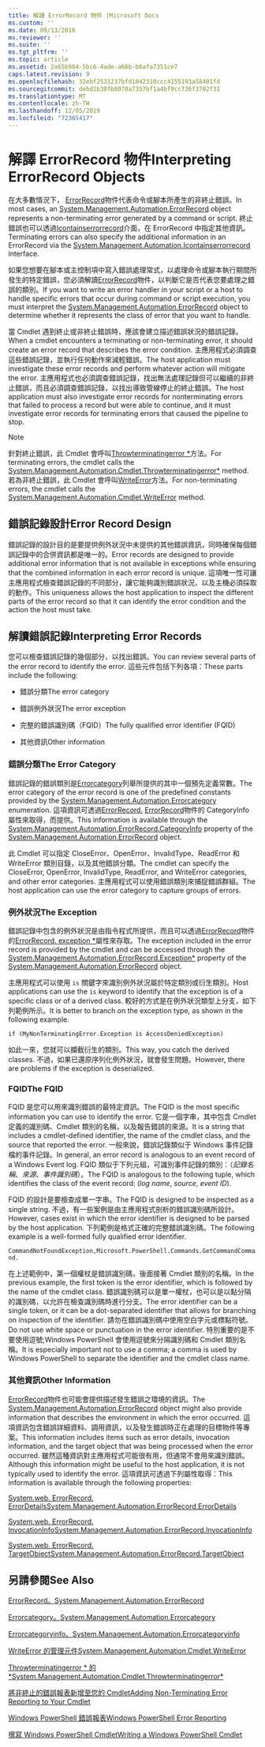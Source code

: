 ```yaml
---
title: 解讀 ErrorRecord 物件 |Microsoft Docs
ms.custom: ''
ms.date: 09/13/2016
ms.reviewer: ''
ms.suite: ''
ms.tgt_pltfrm: ''
ms.topic: article
ms.assetid: 2a65b964-5bc6-4ade-a66b-b6afa7351ce7
caps.latest.revision: 9
ms.openlocfilehash: 32ebf2531237bfd1042310ccc4155193a58401fd
ms.sourcegitcommit: debd2b38fb8070a7357bf1a4bf9cc736f3702f31
ms.translationtype: MT
ms.contentlocale: zh-TW
ms.lasthandoff: 12/05/2019
ms.locfileid: "72365417"
---
```

# <a name="interpreting-errorrecord-objects"></a><span data-ttu-id="a5d08-102">解譯 ErrorRecord 物件</span><span class="sxs-lookup"><span data-stu-id="a5d08-102">Interpreting ErrorRecord Objects</span></span>

<span data-ttu-id="a5d08-103">在大多數情況下， [ErrorRecord](/dotnet/api/System.Management.Automation.ErrorRecord)物件代表命令或腳本所產生的非終止錯誤。</span><span class="sxs-lookup"><span data-stu-id="a5d08-103">In most cases, an [System.Management.Automation.ErrorRecord](/dotnet/api/System.Management.Automation.ErrorRecord) object represents a non-terminating error generated by a command or script.</span></span> <span data-ttu-id="a5d08-104">終止錯誤也可以透過[Icontainserrorrecord](/dotnet/api/System.Management.Automation.IContainsErrorRecord)介面，在 ErrorRecord 中指定其他資訊。</span><span class="sxs-lookup"><span data-stu-id="a5d08-104">Terminating errors can also specify the additional information in an ErrorRecord via the [System.Management.Automation.Icontainserrorrecord](/dotnet/api/System.Management.Automation.IContainsErrorRecord) interface.</span></span>

<span data-ttu-id="a5d08-105">如果您想要在腳本或主控制項中寫入錯誤處理常式，以處理命令或腳本執行期間所發生的特定錯誤，您必須解讀[ErrorRecord](/dotnet/api/System.Management.Automation.ErrorRecord)物件，以判斷它是否代表您要處理之錯誤的類別。</span><span class="sxs-lookup"><span data-stu-id="a5d08-105">If you want to write an error handler in your script or a host to handle specific errors that occur during command or script execution, you must interpret the [System.Management.Automation.ErrorRecord](/dotnet/api/System.Management.Automation.ErrorRecord) object to determine whether it represents the class of error that you want to handle.</span></span>

<span data-ttu-id="a5d08-106">當 Cmdlet 遇到終止或非終止錯誤時，應該會建立描述錯誤狀況的錯誤記錄。</span><span class="sxs-lookup"><span data-stu-id="a5d08-106">When a cmdlet encounters a terminating or non-terminating error, it should create an error record that describes the error condition.</span></span> <span data-ttu-id="a5d08-107">主應用程式必須調查這些錯誤記錄，並執行任何動作來減輕錯誤。</span><span class="sxs-lookup"><span data-stu-id="a5d08-107">The host application must investigate these error records and perform whatever action will mitigate the error.</span></span> <span data-ttu-id="a5d08-108">主應用程式也必須調查錯誤記錄，找出無法處理記錄但可以繼續的非終止錯誤，而且必須調查錯誤記錄，以找出導致管線停止的終止錯誤。</span><span class="sxs-lookup"><span data-stu-id="a5d08-108">The host application must also investigate error records for nonterminating errors that failed to process a record but were able to continue, and it must investigate error records for terminating errors that caused the pipeline to stop.</span></span>

> [!NOTE]
> <span data-ttu-id="a5d08-109">針對終止錯誤，此 Cmdlet 會呼叫[Throwterminatingerror \*](/dotnet/api/System.Management.Automation.Cmdlet.ThrowTerminatingError)方法。</span><span class="sxs-lookup"><span data-stu-id="a5d08-109">For terminating errors, the cmdlet calls the [System.Management.Automation.Cmdlet.Throwterminatingerror\*](/dotnet/api/System.Management.Automation.Cmdlet.ThrowTerminatingError) method.</span></span> <span data-ttu-id="a5d08-110">若為非終止錯誤，此 Cmdlet 會呼叫[WriteError](/dotnet/api/System.Management.Automation.Cmdlet.WriteError)方法。</span><span class="sxs-lookup"><span data-stu-id="a5d08-110">For non-terminating errors, the cmdlet calls the [System.Management.Automation.Cmdlet.WriteError](/dotnet/api/System.Management.Automation.Cmdlet.WriteError) method.</span></span>

## <a name="error-record-design"></a><span data-ttu-id="a5d08-111">錯誤記錄設計</span><span class="sxs-lookup"><span data-stu-id="a5d08-111">Error Record Design</span></span>

<span data-ttu-id="a5d08-112">錯誤記錄的設計目的是要提供例外狀況中未提供的其他錯誤資訊，同時確保每個錯誤記錄中的合併資訊都是唯一的。</span><span class="sxs-lookup"><span data-stu-id="a5d08-112">Error records are designed to provide additional error information that is not available in exceptions while ensuring that the combined information in each error record is unique.</span></span> <span data-ttu-id="a5d08-113">這項唯一性可讓主應用程式檢查錯誤記錄的不同部分，讓它能夠識別錯誤狀況，以及主機必須採取的動作。</span><span class="sxs-lookup"><span data-stu-id="a5d08-113">This uniqueness allows the host application to inspect the different parts of the error record so that it can identify the error condition and the action the host must take.</span></span>

## <a name="interpreting-error-records"></a><span data-ttu-id="a5d08-114">解讀錯誤記錄</span><span class="sxs-lookup"><span data-stu-id="a5d08-114">Interpreting Error Records</span></span>

<span data-ttu-id="a5d08-115">您可以檢查錯誤記錄的幾個部分，以找出錯誤。</span><span class="sxs-lookup"><span data-stu-id="a5d08-115">You can review several parts of the error record to identify the error.</span></span> <span data-ttu-id="a5d08-116">這些元件包括下列各項：</span><span class="sxs-lookup"><span data-stu-id="a5d08-116">These parts include the following:</span></span>

- <span data-ttu-id="a5d08-117">錯誤分類</span><span class="sxs-lookup"><span data-stu-id="a5d08-117">The error category</span></span>

- <span data-ttu-id="a5d08-118">錯誤例外狀況</span><span class="sxs-lookup"><span data-stu-id="a5d08-118">The error exception</span></span>

- <span data-ttu-id="a5d08-119">完整的錯誤識別碼（FQID）</span><span class="sxs-lookup"><span data-stu-id="a5d08-119">The fully qualified error identifier (FQID)</span></span>

- <span data-ttu-id="a5d08-120">其他資訊</span><span class="sxs-lookup"><span data-stu-id="a5d08-120">Other information</span></span>

### <a name="the-error-category"></a><span data-ttu-id="a5d08-121">錯誤分類</span><span class="sxs-lookup"><span data-stu-id="a5d08-121">The Error Category</span></span>

<span data-ttu-id="a5d08-122">錯誤記錄的錯誤類別是[Errorcategory](/dotnet/api/System.Management.Automation.ErrorCategory)列舉所提供的其中一個預先定義常數。</span><span class="sxs-lookup"><span data-stu-id="a5d08-122">The error category of the error record is one of the predefined constants provided by the [System.Management.Automation.Errorcategory](/dotnet/api/System.Management.Automation.ErrorCategory) enumeration.</span></span> <span data-ttu-id="a5d08-123">這項資訊可透過[ErrorRecord.](/dotnet/api/System.Management.Automation.ErrorRecord.CategoryInfo) [ErrorRecord](/dotnet/api/System.Management.Automation.ErrorRecord)物件的 CategoryInfo 屬性來取得，而提供。</span><span class="sxs-lookup"><span data-stu-id="a5d08-123">This information  is available through the [System.Management.Automation.ErrorRecord.CategoryInfo](/dotnet/api/System.Management.Automation.ErrorRecord.CategoryInfo) property of the [System.Management.Automation.ErrorRecord](/dotnet/api/System.Management.Automation.ErrorRecord) object.</span></span>

<span data-ttu-id="a5d08-124">此 Cmdlet 可以指定 CloseError、OpenError、InvalidType、ReadError 和 WriteError 類別目錄，以及其他錯誤分類。</span><span class="sxs-lookup"><span data-stu-id="a5d08-124">The cmdlet can specify the CloseError, OpenError, InvalidType, ReadError, and WriteError categories, and other error categories.</span></span> <span data-ttu-id="a5d08-125">主應用程式可以使用錯誤類別來捕捉錯誤群組。</span><span class="sxs-lookup"><span data-stu-id="a5d08-125">The host application can use the error category to capture groups of errors.</span></span>

### <a name="the-exception"></a><span data-ttu-id="a5d08-126">例外狀況</span><span class="sxs-lookup"><span data-stu-id="a5d08-126">The Exception</span></span>

<span data-ttu-id="a5d08-127">錯誤記錄中包含的例外狀況是由指令程式所提供，而且可以透過[ErrorRecord](/dotnet/api/System.Management.Automation.ErrorRecord)物件的[ErrorRecord. exception \*](/dotnet/api/System.Management.Automation.ErrorRecord.Exception)屬性來存取。</span><span class="sxs-lookup"><span data-stu-id="a5d08-127">The exception included in the error record is provided by the cmdlet and can be accessed through the [System.Management.Automation.ErrorRecord.Exception\*](/dotnet/api/System.Management.Automation.ErrorRecord.Exception) property of the [System.Management.Automation.ErrorRecord](/dotnet/api/System.Management.Automation.ErrorRecord) object.</span></span>

<span data-ttu-id="a5d08-128">主應用程式可以使用 `is` 關鍵字來識別例外狀況屬於特定類別或衍生類別。</span><span class="sxs-lookup"><span data-stu-id="a5d08-128">Host applications can use the `is` keyword to identify that the exception is of a specific class or of a derived class.</span></span> <span data-ttu-id="a5d08-129">較好的方式是在例外狀況類型上分支，如下列範例所示。</span><span class="sxs-lookup"><span data-stu-id="a5d08-129">It is better to branch on the exception type, as shown in the following example.</span></span>

`if (MyNonTerminatingError.Exception is AccessDeniedException)`

<span data-ttu-id="a5d08-130">如此一來，您就可以攔截衍生的類別。</span><span class="sxs-lookup"><span data-stu-id="a5d08-130">This way, you catch the derived classes.</span></span> <span data-ttu-id="a5d08-131">不過，如果已還原序列化例外狀況，就會發生問題。</span><span class="sxs-lookup"><span data-stu-id="a5d08-131">However, there are problems if the exception is deserialized.</span></span>

### <a name="the-fqid"></a><span data-ttu-id="a5d08-132">FQID</span><span class="sxs-lookup"><span data-stu-id="a5d08-132">The FQID</span></span>

<span data-ttu-id="a5d08-133">FQID 是您可以用來識別錯誤的最特定資訊。</span><span class="sxs-lookup"><span data-stu-id="a5d08-133">The FQID is the most specific information you can use to identify the error.</span></span> <span data-ttu-id="a5d08-134">它是一個字串，其中包含 Cmdlet 定義的識別碼、Cmdlet 類別的名稱，以及報告錯誤的來源。</span><span class="sxs-lookup"><span data-stu-id="a5d08-134">It is a string that includes a cmdlet-defined identifier, the name of the cmdlet class, and the source that reported the error.</span></span> <span data-ttu-id="a5d08-135">一般來說，錯誤記錄類似于 Windows 事件記錄檔的事件記錄。</span><span class="sxs-lookup"><span data-stu-id="a5d08-135">In general, an error record is analogous to an event record of a Windows Event log.</span></span> <span data-ttu-id="a5d08-136">FQID 類似于下列元組，可識別事件記錄的類別：（*記錄名稱*、*來源*、*事件識別碼*）。</span><span class="sxs-lookup"><span data-stu-id="a5d08-136">The FQID is analogous to the following tuple, which identifies the class of the event record: (*log name*, *source*, *event ID*).</span></span>

<span data-ttu-id="a5d08-137">FQID 的設計是要檢查成單一字串。</span><span class="sxs-lookup"><span data-stu-id="a5d08-137">The FQID is designed to be inspected as a single string.</span></span> <span data-ttu-id="a5d08-138">不過，有一些案例是由主應用程式剖析的錯誤識別碼所設計。</span><span class="sxs-lookup"><span data-stu-id="a5d08-138">However, cases exist in which the error identifier is designed to be parsed by the host application.</span></span> <span data-ttu-id="a5d08-139">下列範例是格式正確的完整錯誤識別碼。</span><span class="sxs-lookup"><span data-stu-id="a5d08-139">The following example is a well-formed fully qualified error identifier.</span></span>

`CommandNotFoundException,Microsoft.PowerShell.Commands.GetCommandCommand.`

<span data-ttu-id="a5d08-140">在上述範例中，第一個權杖是錯誤識別碼，後面接著 Cmdlet 類別的名稱。</span><span class="sxs-lookup"><span data-stu-id="a5d08-140">In the previous example, the first token is the error identifier, which is followed by the name of the cmdlet class.</span></span> <span data-ttu-id="a5d08-141">錯誤識別碼可以是單一權杖，也可以是以點分隔的識別碼，以允許在檢查識別碼時進行分支。</span><span class="sxs-lookup"><span data-stu-id="a5d08-141">The error identifier can be a single token, or it can be a dot-separated identifier that allows for branching on inspection of the identifier.</span></span> <span data-ttu-id="a5d08-142">請勿在錯誤識別碼中使用空白字元或標點符號。</span><span class="sxs-lookup"><span data-stu-id="a5d08-142">Do not use white space or punctuation in the error identifier.</span></span> <span data-ttu-id="a5d08-143">特別重要的是不要使用逗號;Windows PowerShell 會使用逗號來分隔識別碼和 Cmdlet 類別名稱。</span><span class="sxs-lookup"><span data-stu-id="a5d08-143">It is especially important not to use a comma; a comma is used by Windows PowerShell to separate the identifier and the cmdlet class name.</span></span>

### <a name="other-information"></a><span data-ttu-id="a5d08-144">其他資訊</span><span class="sxs-lookup"><span data-stu-id="a5d08-144">Other Information</span></span>

<span data-ttu-id="a5d08-145">[ErrorRecord](/dotnet/api/System.Management.Automation.ErrorRecord)物件也可能會提供描述發生錯誤之環境的資訊。</span><span class="sxs-lookup"><span data-stu-id="a5d08-145">The [System.Management.Automation.ErrorRecord](/dotnet/api/System.Management.Automation.ErrorRecord) object might also provide information that describes the environment in which the error occurred.</span></span> <span data-ttu-id="a5d08-146">這項資訊包含錯誤詳細資料、調用資訊，以及發生錯誤時正在處理的目標物件等專案。</span><span class="sxs-lookup"><span data-stu-id="a5d08-146">This information includes items such as error details, invocation information, and the target object that was being processed when the error occurred.</span></span> <span data-ttu-id="a5d08-147">雖然這種資訊對主應用程式可能很有用，但通常不會用來識別錯誤。</span><span class="sxs-lookup"><span data-stu-id="a5d08-147">Although this information might be useful to the host application, it is not typically used to identify the error.</span></span> <span data-ttu-id="a5d08-148">這項資訊可透過下列屬性取得：</span><span class="sxs-lookup"><span data-stu-id="a5d08-148">This information is available through the following properties:</span></span>

[<span data-ttu-id="a5d08-149">System.web. ErrorRecord. ErrorDetails</span><span class="sxs-lookup"><span data-stu-id="a5d08-149">System.Management.Automation.ErrorRecord.ErrorDetails</span></span>](/dotnet/api/System.Management.Automation.ErrorRecord.ErrorDetails)

[<span data-ttu-id="a5d08-150">System.web. ErrorRecord. InvocationInfo</span><span class="sxs-lookup"><span data-stu-id="a5d08-150">System.Management.Automation.ErrorRecord.InvocationInfo</span></span>](/dotnet/api/System.Management.Automation.ErrorRecord.InvocationInfo)

[<span data-ttu-id="a5d08-151">System.web. ErrorRecord. TargetObject</span><span class="sxs-lookup"><span data-stu-id="a5d08-151">System.Management.Automation.ErrorRecord.TargetObject</span></span>](/dotnet/api/System.Management.Automation.ErrorRecord.TargetObject)

## <a name="see-also"></a><span data-ttu-id="a5d08-152">另請參閱</span><span class="sxs-lookup"><span data-stu-id="a5d08-152">See Also</span></span>

[<span data-ttu-id="a5d08-153">ErrorRecord。</span><span class="sxs-lookup"><span data-stu-id="a5d08-153">System.Management.Automation.ErrorRecord</span></span>](/dotnet/api/System.Management.Automation.ErrorRecord)

[<span data-ttu-id="a5d08-154">Errorcategory。</span><span class="sxs-lookup"><span data-stu-id="a5d08-154">System.Management.Automation.Errorcategory</span></span>](/dotnet/api/System.Management.Automation.ErrorCategory)

[<span data-ttu-id="a5d08-155">Errorcategoryinfo。</span><span class="sxs-lookup"><span data-stu-id="a5d08-155">System.Management.Automation.Errorcategoryinfo</span></span>](/dotnet/api/System.Management.Automation.ErrorCategoryInfo)

[<span data-ttu-id="a5d08-156">WriteError 的管理元件</span><span class="sxs-lookup"><span data-stu-id="a5d08-156">System.Management.Automation.Cmdlet.WriteError</span></span>](/dotnet/api/System.Management.Automation.Cmdlet.WriteError)

[<span data-ttu-id="a5d08-157">Throwterminatingerror \* 的 \*</span><span class="sxs-lookup"><span data-stu-id="a5d08-157">System.Management.Automation.Cmdlet.Throwterminatingerror\*</span></span>](/dotnet/api/System.Management.Automation.Cmdlet.ThrowTerminatingError)

[<span data-ttu-id="a5d08-158">將非終止的錯誤報表新增至您的 Cmdlet</span><span class="sxs-lookup"><span data-stu-id="a5d08-158">Adding Non-Terminating Error Reporting to Your Cmdlet</span></span>](./adding-non-terminating-error-reporting-to-your-cmdlet.md)

[<span data-ttu-id="a5d08-159">Windows PowerShell 錯誤報表</span><span class="sxs-lookup"><span data-stu-id="a5d08-159">Windows PowerShell Error Reporting</span></span>](./error-reporting-concepts.md)

[<span data-ttu-id="a5d08-160">撰寫 Windows PowerShell Cmdlet</span><span class="sxs-lookup"><span data-stu-id="a5d08-160">Writing a Windows PowerShell Cmdlet</span></span>](./writing-a-windows-powershell-cmdlet.md)
